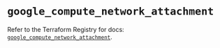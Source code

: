 # `google_compute_network_attachment`

Refer to the Terraform Registry for docs: [`google_compute_network_attachment`](https://registry.terraform.io/providers/hashicorp/google-beta/6.12.0/docs/resources/google_compute_network_attachment).
